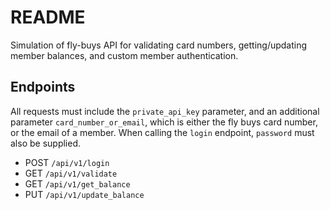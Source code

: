 # README

Simulation of fly-buys API for validating card numbers, getting/updating member balances, and custom member authentication.

## Endpoints

All requests must include the `private_api_key` parameter, and an additional parameter `card_number_or_email`, which is either the fly buys card number, or the email of a member. When calling the `login` endpoint, `password` must also be supplied.

- POST `/api/v1/login`
- GET `/api/v1/validate`
- GET `/api/v1/get_balance`
- PUT `/api/v1/update_balance`

